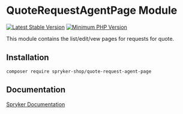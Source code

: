 # QuoteRequestAgentPage Module
[![Latest Stable Version](https://poser.pugx.org/spryker-shop/quote-request-agent-page/v/stable.svg)](https://packagist.org/packages/spryker-shop/quote-request-agent-page)
[![Minimum PHP Version](https://img.shields.io/badge/php-%3E%3D%208.1-8892BF.svg)](https://php.net/)

This module contains the list/edit/vew pages for requests for quote.

## Installation

```
composer require spryker-shop/quote-request-agent-page
```

## Documentation

[Spryker Documentation](https://docs.spryker.com)
